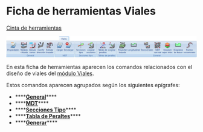 # Ficha de herramientas Viales

[Cinta de herramientas](../../cinta-de-herramientas/)

![](../../../.gitbook/assets/ficha-de-herramientas-viales.jpg)

En esta ficha de herramientas aparecen los comandos relacionados con el diseño de viales del [módulo Viales](../../modulo-viales/).

Estos comandos aparecen agrupados según los siguientes epígrafes:

* \*\*\*\*[**General**](viales-general.md)\*\*\*\*
* \*\*\*\*[**MDT**](viales-mdt.md)\*\*\*\*
* \*\*\*\*[**Secciones Tipo**](secciones-tipo.md)\*\*\*\*
* \*\*\*\*[**Tabla de Peraltes**](tabla-de-peraltes.md)\*\*\*\*
* \*\*\*\*[**Generar**](viales-generar.md)\*\*\*\*

